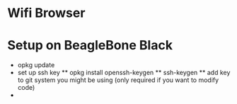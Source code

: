 Wifi Browser
============


Setup on BeagleBone Black
=========================

* opkg update
* set up ssh key
** opkg install openssh-keygen
** ssh-keygen
** add key to git system you might be using (only required if you want to modify code)
*


